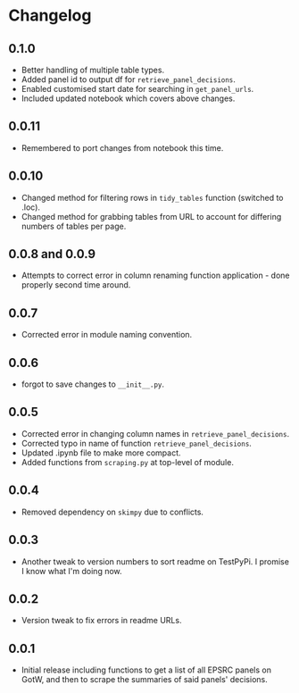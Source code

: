 # Changelog

## 0.1.0

- Better handling of multiple table types.
- Added panel id to output df for `retrieve_panel_decisions`.
- Enabled customised start date for searching in `get_panel_urls`.
- Included updated notebook which covers above changes.

## 0.0.11

- Remembered to port changes from notebook this time.

## 0.0.10

- Changed method for filtering rows in `tidy_tables` function (switched to .loc).
- Changed method for grabbing tables from URL to account for differing numbers of tables per page.

## 0.0.8 and 0.0.9

- Attempts to correct error in column renaming function application - done properly second time around.

## 0.0.7

- Corrected error in module naming convention.

## 0.0.6

- forgot to save changes to `__init__.py`.

## 0.0.5

- Corrected error in changing column names in `retrieve_panel_decisions`.
- Corrected typo in name of function `retrieve_panel_decisions`.
- Updated .ipynb file to make more compact.
- Added functions from `scraping.py` at top-level of module.

## 0.0.4

- Removed dependency on `skimpy` due to conflicts.

## 0.0.3

- Another tweak to version numbers to sort readme on TestPyPi. I promise I know what I'm doing now.

## 0.0.2

- Version tweak to fix errors in readme URLs.

## 0.0.1

- Initial release including functions to get a list of all EPSRC panels on GotW, and then to scrape the summaries of said panels' decisions.
